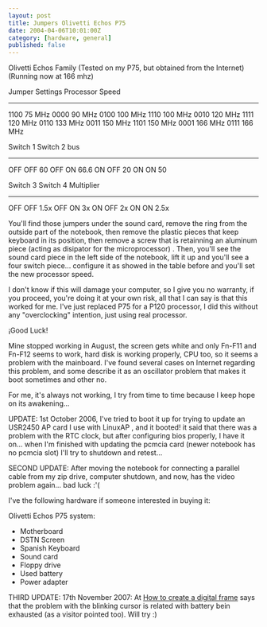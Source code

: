 ```yaml
---
layout: post
title: Jumpers Olivetti Echos P75
date: 2004-04-06T10:01:00Z
category: [hardware, general]
published: false
---
```


Olivetti Echos Family (Tested on my P75, but obtained from the Internet)
(Running now at 166 mhz)

  Jumper Settings   Processor Speed
  ----------------- -----------------
  1100              75 MHz
  0000              90 MHz
  0100              100 MHz
  1110              100 MHz
  0010              120 MHz
  1111              120 MHz
  0110              133 MHz
  0011              150 MHz
  1101              150 MHz
  0001              166 MHz
  0111              166 MHz

  Switch 1   Switch 2   bus
  ---------- ---------- ------
  OFF        OFF        60
  OFF        ON         66.6
  ON         OFF        20
  ON         ON         50

  Switch 3   Switch 4   Multiplier
  ---------- ---------- ------------
  OFF        OFF        1.5x
  OFF        ON         3x
  ON         OFF        2x
  ON         ON         2.5x

You'll find those jumpers under the sound card, remove the ring from the
outside part of the notebook, then remove the plastic pieces that keep
keyboard in its position, then remove a screw that is retainning an
aluminum piece (acting as disipator for the microprocessor) . Then,
you'll see the sound card piece in the left side of the notebook, lift
it up and you'll see a four switch piece... configure it as showed in
the table before and you'll set the new processor speed.

I don't know if this will damage your computer, so I give you no
warranty, if you proceed, you're doing it at your own risk, all that I
can say is that this worked for me. I've just replaced P75 for a P120
processor, I did this without any "overclocking" intention, just using
real processor.

¡Good Luck!

Mine stopped working in August, the screen gets white and only Fn-F11
and Fn-F12 seems to work, hard disk is working properly, CPU too, so it
seems a problem with the mainboard. I've found several cases on Internet
regarding this problem, and some describe it as an oscillator problem
that makes it boot sometimes and other no.

For me, it's always not working, I try from time to time because I keep
hope on its awakening...

UPDATE: 1st October 2006, I've tried to boot it up for trying to update
an USR2450 AP card I use with LinuxAP , and it booted! it said that
there was a problem with the RTC clock, but after configuring bios
properly, I have it on... when I'm finished with updating the pcmcia
card (newer notebook has no pcmcia slot) I'll try to shutdown and
retest...

SECOND UPDATE: After moving the notebook for connecting a parallel cable
from my zip drive, computer shutdown, and now, has the video problem
again... bad luck :'(

I've the following hardware if someone interested in buying it:

Olivetti Echos P75 system:
-  Motherboard
-  DSTN Screen
-  Spanish Keyboard
-  Sound card
-  Floppy drive
-  Used battery
-  Power adapter

THIRD UPDATE: 17th November 2007:
 At [How to create a digital
frame](http://www.dkomputer.com/cadrephoto/index_us.html) says that the
problem with the blinking cursor is related with battery bein exhausted
(as a visitor pointed too). Will try :)


